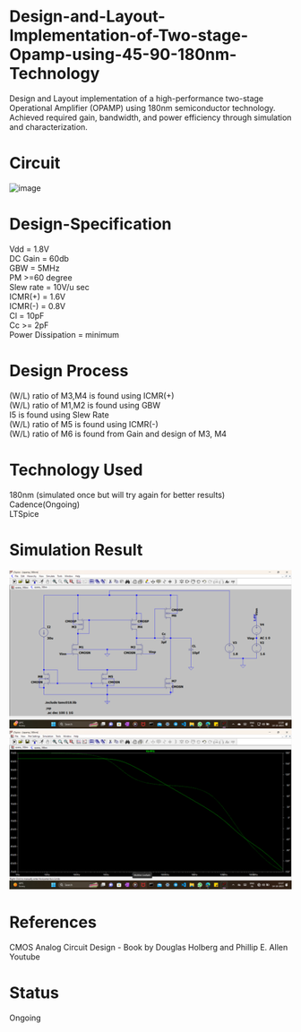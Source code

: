 # Design-and-Layout-Implementation-of-Two-stage-Opamp-using-45-90-180nm-Technology
Design and Layout implementation of a high-performance two-stage Operational Amplifier (OPAMP) using 180nm semiconductor technology. Achieved required gain, bandwidth, and power efficiency through simulation and characterization.

# Circuit
![image](https://github.com/chennakeshavadasa/Design-and-Layout-Implementation-of-Two-stage-Opamp-using-45-90-180nm-Technology/assets/123294639/a5308f86-378b-4f4c-ae18-80641894a93e)

# Design-Specification
Vdd = 1.8V <br>
DC Gain = 60db <br>
GBW = 5MHz <br>
PM >=60 degree <br>
Slew rate = 10V/u sec <br>
ICMR(+) = 1.6V <br>
ICMR(-) = 0.8V <br>
Cl = 10pF <br>
Cc >= 2pF <br>
Power Dissipation = minimum <br>

# Design Process 
(W/L) ratio of M3,M4 is found using ICMR(+) <br> 
(W/L) ratio of M1,M2 is found using GBW <br>
I5 is found using Slew Rate <br>
(W/L) ratio of M5 is found using ICMR(-) <br>
(W/L) ratio of M6 is found from Gain and design of M3, M4 <br>

# Technology Used
180nm (simulated once but will try again for better results) <br>
Cadence(Ongoing) <br>
LTSpice <br>

# Simulation Result 
![Circuit](https://github.com/chennakeshavadasa/Design-and-Layout-Implementation-of-Two-stage-Opamp-using-45-90-180nm-Technology/blob/main/180nm/LTSpice/LTSpice_ckt.png)
![Simulation](https://github.com/chennakeshavadasa/Design-and-Layout-Implementation-of-Two-stage-Opamp-using-45-90-180nm-Technology/blob/main/180nm/LTSpice/LTSpice_2stage_opamp_simu.png)




# References 
CMOS Analog Circuit Design - Book by Douglas Holberg and Phillip E. Allen <br>
Youtube

# Status
Ongoing



